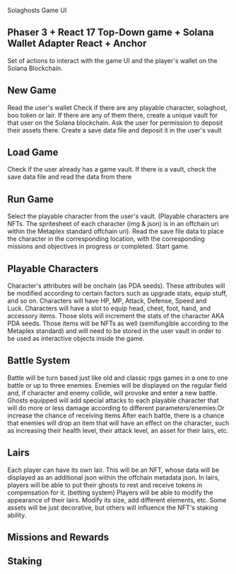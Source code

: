 Solaghosts Game UI

## Phaser 3 + React 17 Top-Down game + Solana Wallet Adapter React + Anchor

Set of actions to interact with the game UI and the player's wallet on the Solana Blockchain.

## New Game
Read the user's wallet
Check if there are any playable character, solaghost, boo token or lair. 
If there are any of them there, create a unique vault for that user on the Solana blockchain. 
Ask the user for permission to deposit their assets there.
Create a save data file and deposit it in the user's vault

## Load Game
Check if the user already has a game vault.
If there is a vault, check the save data file and read the data from there

## Run Game
Select the playable character from the user's vault. (Playable characters are NFTs. The spritesheet of each character (img & json) is in an offchain uri within the Metaplex standard offchain uri). 
Read the save file data to place the character in the corresponding location, with the corresponding missions and objectives in progress or completed.
Start game. 

## Playable Characters
Character's attributes will be onchain (as PDA seeds). These attributes will be modified according to certain factors such as upgrade stats, equip stuff, and so on.
Characters will have HP, MP, Attack, Defense, Speed and Luck. Characters will have a slot to equip head, chest, foot, hand, and accessory items. Those slots will increment the stats of the character AKA PDA seeds. 
Those items will be NFTs as well (semifungible according to the Metaplex standard) and will need to be stored in the user vault in order to be used as interactive objects inside the game. 

## Battle System
Battle will be turn based just like old and classic rpgs games in a one to one battle or up to three enemies. 
Enemies will be displayed on the regular field and, if character and enemy collide, will provoke and enter a new battle. 
Ghosts equipped will add special attacks to each playable character that will do more or less damage according to different parameters/enemies.Or increase the chance of receiving items
After each battle, there is a chance that enemies will drop an item that will have an effect on the character, such as increasing their health level, their attack level, an asset for their lairs, etc.

## Lairs
Each player can have its own lair. This will be an NFT, whose data will be displayed as an additional json within the offchain metadata json.
In lairs, players will be able to put their ghosts to rest and receive tokens in compensation for it. (betting system)
Players will be able to modify the appearance of their lairs. Modify its size, add different elements, etc. Some assets will be just decorative, but others will influence the NFT's staking ability.

## Missions and Rewards

## Staking



